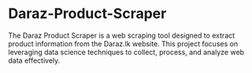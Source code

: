 # Daraz-Product-Scraper
The Daraz Product Scraper is a web scraping tool designed to extract product information from the Daraz.lk website. This project focuses on leveraging data science techniques to collect, process, and analyze web data effectively. 
